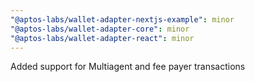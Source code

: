 ```yaml
---
"@aptos-labs/wallet-adapter-nextjs-example": minor
"@aptos-labs/wallet-adapter-core": minor
"@aptos-labs/wallet-adapter-react": minor
---
```


Added support for Multiagent and fee payer transactions
